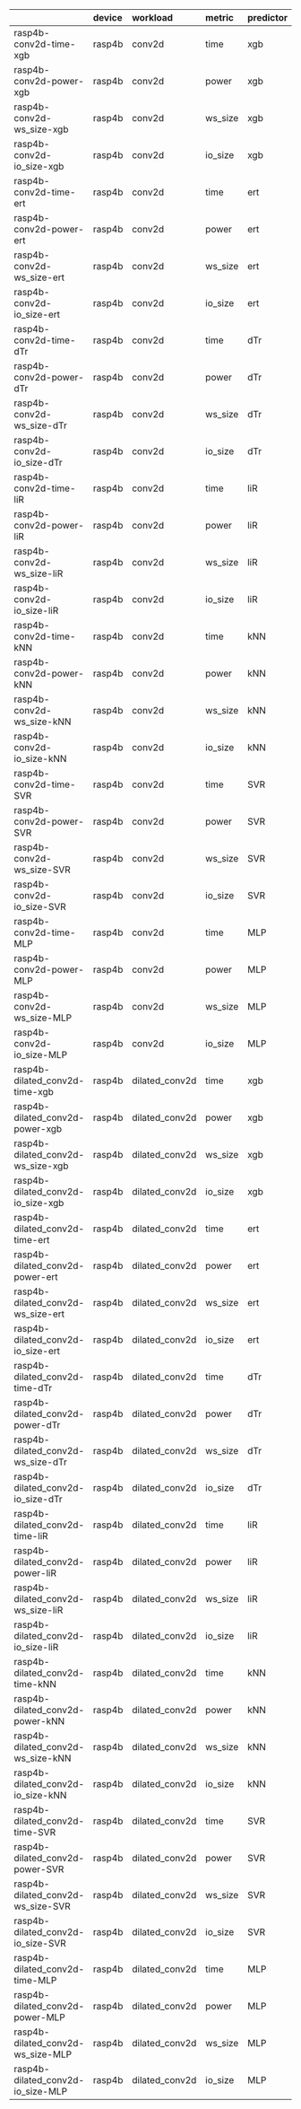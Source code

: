 |                                   | device   | workload       | metric   | predictor   |          r2 |    max_error |         mae |         mape |            medae |    fit_time |   score_time |   dataset_min |   dataset_max |   dataset_mean |   dataset_median |   dataset_size |
|:----------------------------------|:---------|:---------------|:---------|:------------|------------:|-------------:|------------:|-------------:|-----------------:|------------:|-------------:|--------------:|--------------:|---------------:|-----------------:|---------------:|
| rasp4b-conv2d-time-xgb            | rasp4b   | conv2d         | time     | xgb         |  0.854299   |  9.49624     | 0.177556    |   11.1344    |      0.0256784   |  0.293129   |  0.00835907  |   5.57071e-06 |  40.071       |    0.62977     |      0.14018     |           1909 |
| rasp4b-conv2d-power-xgb           | rasp4b   | conv2d         | power    | xgb         | -0.439216   |  3.14242     | 0.402789    |    0.0928803 |      0.178966    |  0.307451   |  0.00416791  |   2.8355      |   7.6719      |    4.19455     |      4.066       |           1909 |
| rasp4b-conv2d-ws_size-xgb         | rasp4b   | conv2d         | ws_size  | xgb         |  0.849682   |  2.64115e+08 | 5.24428e+06 |    6.24304   | 964896           |  0.283496   |  0.00535071  | 288           |   9.2971e+08  |    2.64679e+07 |      8.11019e+06 |           1909 |
| rasp4b-conv2d-io_size-xgb         | rasp4b   | conv2d         | io_size  | xgb         |  0.91071    |  2.10738e+08 | 2.20478e+06 |   25.3843    | 226805           |  0.291919   |  0.00435883  |  16           |   8.07469e+08 |    1.4319e+07  |      1.8816e+06  |           1909 |
| rasp4b-conv2d-time-ert            | rasp4b   | conv2d         | time     | ert         |  0.74201    | 14.5905      | 0.221525    |    0.506081  |      0.0135674   |  0.55536    |  0.0239842   |   5.57071e-06 |  40.071       |    0.62977     |      0.14018     |           1909 |
| rasp4b-conv2d-power-ert           | rasp4b   | conv2d         | power    | ert         | -0.381115   |  3.10903     | 0.412849    |    0.0942312 |      0.187933    |  0.590573   |  0.0249361   |   2.8355      |   7.6719      |    4.19455     |      4.066       |           1909 |
| rasp4b-conv2d-ws_size-ert         | rasp4b   | conv2d         | ws_size  | ert         |  0.802327   |  2.98525e+08 | 6.4448e+06  |    0.286226  | 254064           |  0.554186   |  0.0243797   | 288           |   9.2971e+08  |    2.64679e+07 |      8.11019e+06 |           1909 |
| rasp4b-conv2d-io_size-ert         | rasp4b   | conv2d         | io_size  | ert         |  0.87322    |  2.77076e+08 | 2.5434e+06  |    0.146012  |  18553           |  0.474366   |  0.0211323   |  16           |   8.07469e+08 |    1.4319e+07  |      1.8816e+06  |           1909 |
| rasp4b-conv2d-time-dTr            | rasp4b   | conv2d         | time     | dTr         |  0.645606   | 12.8206      | 0.262074    |    0.554465  |      0.0159332   |  0.354065   |  0.00130183  |   5.57071e-06 |  40.071       |    0.62977     |      0.14018     |           1909 |
| rasp4b-conv2d-power-dTr           | rasp4b   | conv2d         | power    | dTr         | -0.756316   |  3.36783     | 0.447967    |    0.10215   |      0.186391    |  0.423274   |  0.0014658   |   2.8355      |   7.6719      |    4.19455     |      4.066       |           1909 |
| rasp4b-conv2d-ws_size-dTr         | rasp4b   | conv2d         | ws_size  | dTr         |  0.391731   |  5.92085e+08 | 1.00537e+07 |    0.402609  | 542594           |  0.32326    |  0.00138962  | 288           |   9.2971e+08  |    2.64679e+07 |      8.11019e+06 |           1909 |
| rasp4b-conv2d-io_size-dTr         | rasp4b   | conv2d         | io_size  | dTr         |  0.759999   |  2.3052e+08  | 4.22868e+06 |    0.168388  |     34           |  0.390017   |  0.00130367  |  16           |   8.07469e+08 |    1.4319e+07  |      1.8816e+06  |           1909 |
| rasp4b-conv2d-time-liR            | rasp4b   | conv2d         | time     | liR         |  0.180006   | 29.9534      | 0.842826    |  528.122     |      0.408413    |  0.00562596 |  0.000816703 |   5.57071e-06 |  40.071       |    0.62977     |      0.14018     |           1909 |
| rasp4b-conv2d-power-liR           | rasp4b   | conv2d         | power    | liR         |  0.00185025 |  3.19524     | 0.381536    |    0.0850151 |      0.242966    |  0.00650442 |  0.000951111 |   2.8355      |   7.6719      |    4.19455     |      4.066       |           1909 |
| rasp4b-conv2d-ws_size-liR         | rasp4b   | conv2d         | ws_size  | liR         |  0.287905   |  6.33371e+08 | 2.54854e+07 |  812.518     |      1.40111e+07 |  0.0053755  |  0.000876129 | 288           |   9.2971e+08  |    2.64679e+07 |      8.11019e+06 |           1909 |
| rasp4b-conv2d-io_size-liR         | rasp4b   | conv2d         | io_size  | liR         |  0.400908   |  3.40732e+08 | 1.53048e+07 | 2561.46      |      8.64009e+06 |  0.00584698 |  0.000912368 |  16           |   8.07469e+08 |    1.4319e+07  |      1.8816e+06  |           1909 |
| rasp4b-conv2d-time-kNN            | rasp4b   | conv2d         | time     | kNN         |  0.592763   | 20.7109      | 0.331644    |    1.63407   |      0.0192817   |  0.00531906 |  0.00916052  |   5.57071e-06 |  40.071       |    0.62977     |      0.14018     |           1909 |
| rasp4b-conv2d-power-kNN           | rasp4b   | conv2d         | power    | kNN         | -0.213155   |  3.20127     | 0.367498    |    0.0840318 |      0.181004    |  0.00565332 |  0.00999826  |   2.8355      |   7.6719      |    4.19455     |      4.066       |           1909 |
| rasp4b-conv2d-ws_size-kNN         | rasp4b   | conv2d         | ws_size  | kNN         |  0.735689   |  4.5887e+08  | 1.07286e+07 |    1.13662   | 866060           |  0.00586945 |  0.00885528  | 288           |   9.2971e+08  |    2.64679e+07 |      8.11019e+06 |           1909 |
| rasp4b-conv2d-io_size-kNN         | rasp4b   | conv2d         | io_size  | kNN         |  0.67121    |  3.12203e+08 | 5.84311e+06 |    1.57887   | 154081           |  0.00565356 |  0.0086416   |  16           |   8.07469e+08 |    1.4319e+07  |      1.8816e+06  |           1909 |
| rasp4b-conv2d-time-SVR            | rasp4b   | conv2d         | time     | SVR         |  0.330758   | 18.5151      | 0.310151    |   64.1515    |      0.0598719   |  0.0534706  |  0.0111874   |   5.57071e-06 |  40.071       |    0.62977     |      0.14018     |           1909 |
| rasp4b-conv2d-power-SVR           | rasp4b   | conv2d         | power    | SVR         | -0.0683181  |  3.08679     | 0.327761    |    0.0715749 |      0.164305    |  0.0813491  |  0.0220513   |   2.8355      |   7.6719      |    4.19455     |      4.066       |           1909 |
| rasp4b-conv2d-ws_size-SVR         | rasp4b   | conv2d         | ws_size  | SVR         | -0.0844027  |  7.51689e+08 | 2.27424e+07 |  185.805     |      7.29432e+06 |  0.0951064  |  0.0311331   | 288           |   9.2971e+08  |    2.64679e+07 |      8.11019e+06 |           1909 |
| rasp4b-conv2d-io_size-SVR         | rasp4b   | conv2d         | io_size  | SVR         | -0.0677441  |  6.55236e+08 | 1.41335e+07 |  765.034     |      1.83182e+06 |  0.0963113  |  0.0310647   |  16           |   8.07469e+08 |    1.4319e+07  |      1.8816e+06  |           1909 |
| rasp4b-conv2d-time-MLP            | rasp4b   | conv2d         | time     | MLP         |  0.777182   | 14.4476      | 0.353495    |   78.2788    |      0.113726    |  2.47775    |  0.00295562  |   5.57071e-06 |  40.071       |    0.62977     |      0.14018     |           1909 |
| rasp4b-conv2d-power-MLP           | rasp4b   | conv2d         | power    | MLP         | -0.11069    |  3.13265     | 0.384678    |    0.0871001 |      0.222399    |  4.24697    |  0.00336283  |   2.8355      |   7.6719      |    4.19455     |      4.066       |           1909 |
| rasp4b-conv2d-ws_size-MLP         | rasp4b   | conv2d         | ws_size  | MLP         |  0.413148   |  6.30488e+08 | 2.13606e+07 |   31.63      |      7.12202e+06 | 23.2332     |  0.00369596  | 288           |   9.2971e+08  |    2.64679e+07 |      8.11019e+06 |           1909 |
| rasp4b-conv2d-io_size-MLP         | rasp4b   | conv2d         | io_size  | MLP         |  0.597012   |  2.37844e+08 | 9.67404e+06 |  766.049     |      2.17016e+06 | 23.3533     |  0.00388592  |  16           |   8.07469e+08 |    1.4319e+07  |      1.8816e+06  |           1909 |
| rasp4b-dilated_conv2d-time-xgb    | rasp4b   | dilated_conv2d | time     | xgb         |  0.63393    | 15.9626      | 0.260014    |   13.253     |      0.034337    |  0.334462   |  0.0132563   |   5.57071e-06 |  40.071       |    0.620458    |      0.140151    |           2816 |
| rasp4b-dilated_conv2d-power-xgb   | rasp4b   | dilated_conv2d | power    | xgb         | -0.0401041  |  3.19692     | 0.483519    |    0.107323  |      0.250903    |  0.315585   |  0.00443155  |   2.8355      |   7.6719      |    4.32204     |      4.066       |           2816 |
| rasp4b-dilated_conv2d-ws_size-xgb | rasp4b   | dilated_conv2d | ws_size  | xgb         |  0.843061   |  3.99015e+08 | 5.9064e+06  |    7.77164   | 999842           |  0.375228   |  0.00438899  | 288           |   9.2971e+08  |    2.81409e+07 |      8.26658e+06 |           2816 |
| rasp4b-dilated_conv2d-io_size-xgb | rasp4b   | dilated_conv2d | io_size  | xgb         |  0.827389   |  4.61162e+08 | 3.39853e+06 |   69.2751    | 284950           |  0.323272   |  0.00434113  |  16           |   1.07053e+09 |    1.70016e+07 |      2.15827e+06 |           2816 |
| rasp4b-dilated_conv2d-time-ert    | rasp4b   | dilated_conv2d | time     | ert         |  0.794561   | 14.0586      | 0.215361    |    0.768101  |      0.0113462   |  0.910309   |  0.0304353   |   5.57071e-06 |  40.071       |    0.620458    |      0.140151    |           2816 |
| rasp4b-dilated_conv2d-power-ert   | rasp4b   | dilated_conv2d | power    | ert         | -0.238033   |  3.10745     | 0.493082    |    0.108849  |      0.209496    |  0.917242   |  0.0328285   |   2.8355      |   7.6719      |    4.32204     |      4.066       |           2816 |
| rasp4b-dilated_conv2d-ws_size-ert | rasp4b   | dilated_conv2d | ws_size  | ert         |  0.810882   |  4.32548e+08 | 6.00673e+06 |    0.246549  | 183109           |  0.85577    |  0.0293422   | 288           |   9.2971e+08  |    2.81409e+07 |      8.26658e+06 |           2816 |
| rasp4b-dilated_conv2d-io_size-ert | rasp4b   | dilated_conv2d | io_size  | ert         |  0.791816   |  5.80626e+08 | 3.20894e+06 |    0.118394  |  10676.9         |  0.745386   |  0.0258229   |  16           |   1.07053e+09 |    1.70016e+07 |      2.15827e+06 |           2816 |
| rasp4b-dilated_conv2d-time-dTr    | rasp4b   | dilated_conv2d | time     | dTr         | -0.382625   | 22.7951      | 0.342533    |    0.48948   |      0.011087    |  1.0057     |  0.00141251  |   5.57071e-06 |  40.071       |    0.620458    |      0.140151    |           2816 |
| rasp4b-dilated_conv2d-power-dTr   | rasp4b   | dilated_conv2d | power    | dTr         | -0.560416   |  3.44139     | 0.529455    |    0.115903  |      0.170531    |  1.33744    |  0.00140941  |   2.8355      |   7.6719      |    4.32204     |      4.066       |           2816 |
| rasp4b-dilated_conv2d-ws_size-dTr | rasp4b   | dilated_conv2d | ws_size  | dTr         |  0.565555   |  5.51794e+08 | 8.44524e+06 |    0.316813  | 216064           |  0.903303   |  0.00143278  | 288           |   9.2971e+08  |    2.81409e+07 |      8.26658e+06 |           2816 |
| rasp4b-dilated_conv2d-io_size-dTr | rasp4b   | dilated_conv2d | io_size  | dTr         |  0.748065   |  4.35441e+08 | 5.01029e+06 |    0.171385  |     -0           |  1.13921    |  0.00144649  |  16           |   1.07053e+09 |    1.70016e+07 |      2.15827e+06 |           2816 |
| rasp4b-dilated_conv2d-time-liR    | rasp4b   | dilated_conv2d | time     | liR         |  0.195502   | 23.3715      | 0.798634    |  502.038     |      0.453507    |  0.00840342 |  0.0012328   |   5.57071e-06 |  40.071       |    0.620458    |      0.140151    |           2816 |
| rasp4b-dilated_conv2d-power-liR   | rasp4b   | dilated_conv2d | power    | liR         |  0.0386531  |  3.28306     | 0.530294    |    0.114351  |      0.364447    |  0.00818831 |  0.00113147  |   2.8355      |   7.6719      |    4.32204     |      4.066       |           2816 |
| rasp4b-dilated_conv2d-ws_size-liR | rasp4b   | dilated_conv2d | ws_size  | liR         |  0.335584   |  7.24987e+08 | 2.53373e+07 |  426.06      |      1.28904e+07 |  0.00805479 |  0.00112087  | 288           |   9.2971e+08  |    2.81409e+07 |      8.26658e+06 |           2816 |
| rasp4b-dilated_conv2d-io_size-liR | rasp4b   | dilated_conv2d | io_size  | liR         |  0.336676   |  6.32648e+08 | 2.04993e+07 | 6995.78      |      1.20481e+07 |  0.0080353  |  0.0011363   |  16           |   1.07053e+09 |    1.70016e+07 |      2.15827e+06 |           2816 |
| rasp4b-dilated_conv2d-time-kNN    | rasp4b   | dilated_conv2d | time     | kNN         |  0.544251   | 13.1473      | 0.281602    |    3.09201   |      0.0299888   |  0.00658143 |  0.0217412   |   5.57071e-06 |  40.071       |    0.620458    |      0.140151    |           2816 |
| rasp4b-dilated_conv2d-power-kNN   | rasp4b   | dilated_conv2d | power    | kNN         | -0.15859    |  3.22728     | 0.495168    |    0.108458  |      0.215306    |  0.00675839 |  0.0185621   |   2.8355      |   7.6719      |    4.32204     |      4.066       |           2816 |
| rasp4b-dilated_conv2d-ws_size-kNN | rasp4b   | dilated_conv2d | ws_size  | kNN         |  0.677402   |  5.76966e+08 | 1.21475e+07 |    1.11249   |      1.20741e+06 |  0.00674206 |  0.0188829   | 288           |   9.2971e+08  |    2.81409e+07 |      8.26658e+06 |           2816 |
| rasp4b-dilated_conv2d-io_size-kNN | rasp4b   | dilated_conv2d | io_size  | kNN         |  0.621632   |  4.11995e+08 | 8.07326e+06 |    2.41016   | 310005           |  0.00682676 |  0.0187674   |  16           |   1.07053e+09 |    1.70016e+07 |      2.15827e+06 |           2816 |
| rasp4b-dilated_conv2d-time-SVR    | rasp4b   | dilated_conv2d | time     | SVR         |  0.267496   | 24.6073      | 0.401326    |   72.7377    |      0.0607874   |  0.101324   |  0.0229834   |   5.57071e-06 |  40.071       |    0.620458    |      0.140151    |           2816 |
| rasp4b-dilated_conv2d-power-SVR   | rasp4b   | dilated_conv2d | power    | SVR         | -0.0520289  |  3.43703     | 0.453158    |    0.0920296 |      0.201989    |  0.173843   |  0.0489179   |   2.8355      |   7.6719      |    4.32204     |      4.066       |           2816 |
| rasp4b-dilated_conv2d-ws_size-SVR | rasp4b   | dilated_conv2d | ws_size  | SVR         | -0.0982497  |  8.24118e+08 | 2.65167e+07 |  149.817     |      7.36633e+06 |  0.200003   |  0.0659881   | 288           |   9.2971e+08  |    2.81409e+07 |      8.26658e+06 |           2816 |
| rasp4b-dilated_conv2d-io_size-SVR | rasp4b   | dilated_conv2d | io_size  | SVR         | -0.0857349  |  6.81893e+08 | 1.61562e+07 |  401.11      |      2.05584e+06 |  0.206587   |  0.0679809   |  16           |   1.07053e+09 |    1.70016e+07 |      2.15827e+06 |           2816 |
| rasp4b-dilated_conv2d-time-MLP    | rasp4b   | dilated_conv2d | time     | MLP         |  0.649102   | 19.4482      | 0.305977    |   60.4502    |      0.0641002   |  3.1485     |  0.00346047  |   5.57071e-06 |  40.071       |    0.620458    |      0.140151    |           2816 |
| rasp4b-dilated_conv2d-power-MLP   | rasp4b   | dilated_conv2d | power    | MLP         | -0.0626212  |  3.37375     | 0.52288     |    0.112363  |      0.302038    |  7.78231    |  0.00454998  |   2.8355      |   7.6719      |    4.32204     |      4.066       |           2816 |
| rasp4b-dilated_conv2d-ws_size-MLP | rasp4b   | dilated_conv2d | ws_size  | MLP         |  0.424728   |  5.71766e+08 | 1.86352e+07 |   74.7626    |      5.86488e+06 | 36.5651     |  0.00529027  | 288           |   9.2971e+08  |    2.81409e+07 |      8.26658e+06 |           2816 |
| rasp4b-dilated_conv2d-io_size-MLP | rasp4b   | dilated_conv2d | io_size  | MLP         |  0.562169   |  4.54548e+08 | 1.27488e+07 |  772.736     |      2.93224e+06 | 38.6809     |  0.00601566  |  16           |   1.07053e+09 |    1.70016e+07 |      2.15827e+06 |           2816 |